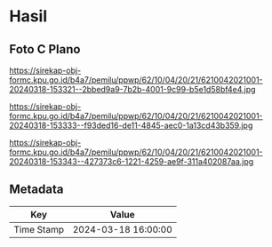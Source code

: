 # Hasil

## Foto C Plano

https://sirekap-obj-formc.kpu.go.id/b4a7/pemilu/ppwp/62/10/04/20/21/6210042021001-20240318-153321--2bbed9a9-7b2b-4001-9c99-b5e1d58bf4e4.jpg

https://sirekap-obj-formc.kpu.go.id/b4a7/pemilu/ppwp/62/10/04/20/21/6210042021001-20240318-153333--f93ded16-de11-4845-aec0-1a13cd43b359.jpg

https://sirekap-obj-formc.kpu.go.id/b4a7/pemilu/ppwp/62/10/04/20/21/6210042021001-20240318-153343--427373c6-1221-4259-ae9f-311a402087aa.jpg


## Metadata

| Key        | Value               |
| ---------- | ------------------- |
| Time Stamp | 2024-03-18 16:00:00 |



